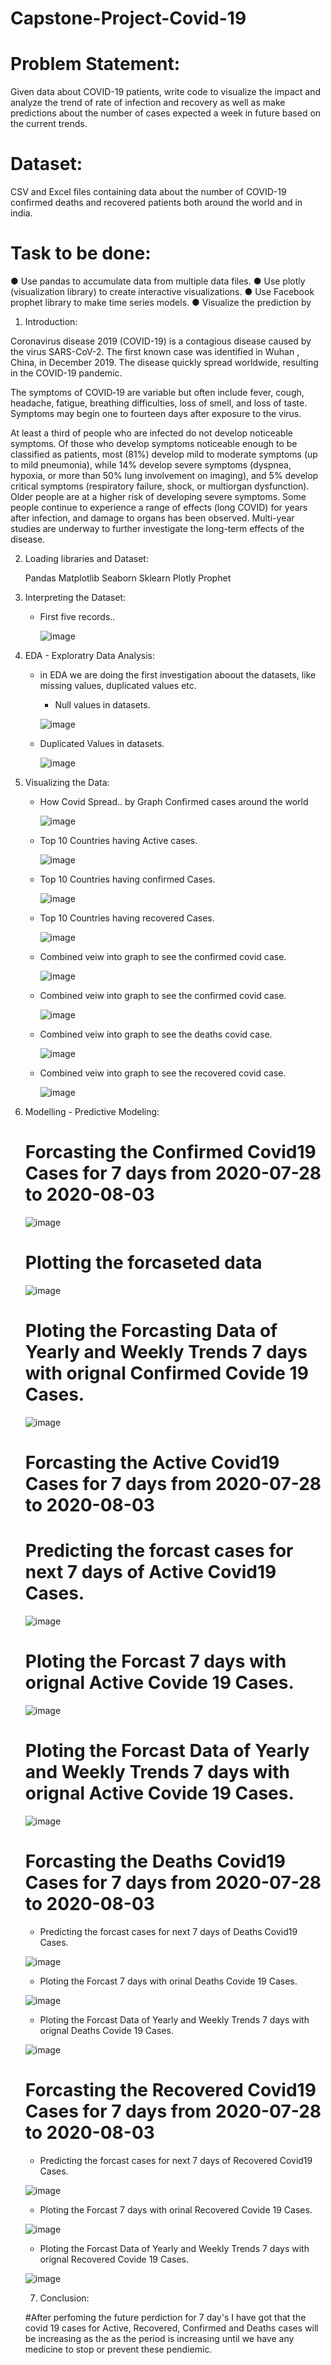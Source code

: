 # Capstone-Project-Covid-19


# Problem Statement:
Given data about COVID-19 patients, write code to visualize the impact and
analyze the trend of rate of infection and recovery as well as make predictions
about the number of cases expected a week in future based on the current
trends.


# Dataset:
CSV and Excel files containing data about the number of COVID-19 confirmed
deaths and recovered patients both around the world and in india.

# Task to be done:
● Use pandas to accumulate data from multiple data files.
● Use plotly (visualization library) to create interactive visualizations.
● Use Facebook prophet library to make time series models.
● Visualize the prediction by


1. Introduction:
   
Coronavirus disease 2019 (COVID-19) is a contagious disease caused by the virus SARS-CoV-2. The first known case was identified in Wuhan , China, in December 2019. The disease quickly spread worldwide, resulting in the COVID-19 pandemic.

The symptoms of COVID‑19 are variable but often include fever, cough, headache, fatigue, breathing difficulties, loss of smell, and loss of taste. Symptoms may begin one to fourteen days after exposure to the virus.

At least a third of people who are infected do not develop noticeable symptoms. Of those who develop symptoms noticeable enough to be classified as patients, most (81%) develop mild to moderate symptoms (up to mild pneumonia), while 14% develop severe symptoms (dyspnea, hypoxia, or more than 50% lung involvement on imaging), and 5% develop critical symptoms (respiratory failure, shock, or multiorgan dysfunction). Older people are at a higher risk of developing severe symptoms. Some people continue to experience a range of effects (long COVID) for years after infection, and damage to organs has been observed. Multi-year studies are underway to further investigate the long-term effects of the disease.


2. Loading libraries and Dataset:
   
   Pandas
   Matplotlib
   Seaborn
   Sklearn
   Plotly
   Prophet


3. Interpreting the Dataset:

   - First five records..
  
     ![image](https://github.com/Dheeru1252/Capstone-Project---Covid-19/assets/115200521/52243b70-f586-4fff-9c9b-405edbe5231e)

4. EDA - Exploratry Data Analysis:

   - in EDA we are doing the first investigation aboout the datasets, like missing values, duplicated values etc.
  
     - Null values in datasets.
       
      ![image](https://github.com/Dheeru1252/Capstone-Project---Covid-19/assets/115200521/b99f0183-611a-40d7-b8ee-df5e3304ab2b)

    - Duplicated Values in datasets.

      ![image](https://github.com/Dheeru1252/Capstone-Project---Covid-19/assets/115200521/b4b666cd-d581-4269-970c-0bdaf8aac0ec)

5. Visualizing the Data:

    - How Covid Spread.. by Graph Confirmed cases around the world

       ![image](https://github.com/Dheeru1252/Capstone-Project---Covid-19/assets/115200521/dd7f4052-940c-4d69-980b-0ed9980ba1cb)

    - Top 10 Countries having Active cases.
  
       ![image](https://github.com/Dheeru1252/Capstone-Project---Covid-19/assets/115200521/451ba94f-cbec-4004-963e-165bdb6d1117)

    -  Top 10 Countries having confirmed Cases.
  
       ![image](https://github.com/Dheeru1252/Capstone-Project---Covid-19/assets/115200521/16557795-ded6-471f-bc8b-e3494897b4fb)

    -  Top 10 Countries having recovered Cases.
  
       ![image](https://github.com/Dheeru1252/Capstone-Project---Covid-19/assets/115200521/6281b23f-0cbd-4c33-83ca-37b6b5a4cceb)

    -  Combined veiw into graph to see the confirmed covid case.
  
       ![image](https://github.com/Dheeru1252/Capstone-Project---Covid-19/assets/115200521/56d71a14-6f23-4e9d-a6d0-bccf7cee316b)


    -  Combined veiw into graph to see the confirmed covid case.
  
       ![image](https://github.com/Dheeru1252/Capstone-Project---Covid-19/assets/115200521/b74376d0-7358-4db5-920f-5405d6722799)

    -  Combined veiw into graph to see the deaths covid case.
  
       ![image](https://github.com/Dheeru1252/Capstone-Project---Covid-19/assets/115200521/6f0364d8-1cf7-40b3-b215-0dd1e772596e)

    -  Combined veiw into graph to see the recovered covid case.
  
       ![image](https://github.com/Dheeru1252/Capstone-Project---Covid-19/assets/115200521/fbe9c97a-4ccd-4ba2-ad97-f73e4ce65e4a)

  6. Modelling - Predictive Modeling:

     # Forcasting the Confirmed Covid19 Cases for 7 days from 2020-07-28 to 2020-08-03


      ![image](https://github.com/Dheeru1252/Capstone-Project---Covid-19/assets/115200521/e69a5457-4313-4421-be6e-e5a4b865be0d)

 
       # Plotting the forcaseted data

      ![image](https://github.com/Dheeru1252/Capstone-Project---Covid-19/assets/115200521/b792ff97-34ee-4bc7-8b6b-fbdc19af6cdb)

     # Ploting the Forcasting Data of Yearly and Weekly Trends 7 days with orignal Confirmed Covide 19 Cases.

      ![image](https://github.com/Dheeru1252/Capstone-Project---Covid-19/assets/115200521/2b1b3957-ff3c-445b-8a26-5e675790d206)

     # Forcasting the Active Covid19 Cases for 7 days from 2020-07-28 to 2020-08-03

     # Predicting the forcast cases for next 7 days of Active Covid19 Cases.

       ![image](https://github.com/Dheeru1252/Capstone-Project---Covid-19/assets/115200521/9aa05cb3-be4b-456c-ad2d-62d1bfbb2a5d)

     # Ploting the Forcast 7 days with orignal Active Covide 19 Cases.

       ![image](https://github.com/Dheeru1252/Capstone-Project---Covid-19/assets/115200521/aa77f47d-0bab-47c1-ac35-549ce91346ec)

     # Ploting the Forcast Data of Yearly and Weekly Trends 7 days with orignal Active Covide 19 Cases.

      ![image](https://github.com/Dheeru1252/Capstone-Project---Covid-19/assets/115200521/81fb315b-d058-4c28-858a-4546ebc3293f)

     # Forcasting the Deaths Covid19 Cases for 7 days from 2020-07-28 to 2020-08-03

       -  Predicting the forcast cases for next 7 days of Deaths Covid19 Cases.

       ![image](https://github.com/Dheeru1252/Capstone-Project---Covid-19/assets/115200521/81212c61-2e62-45b0-9cfa-2eadf5e6b6d9)

       -  Ploting the Forcast 7 days with orinal Deaths Covide 19 Cases.

       ![image](https://github.com/Dheeru1252/Capstone-Project---Covid-19/assets/115200521/ff8f0b68-8f02-4481-b4e6-c1ebb0839099)

       -  Ploting the Forcast Data of Yearly and Weekly Trends 7 days with orignal Deaths Covide 19 Cases.

       ![image](https://github.com/Dheeru1252/Capstone-Project---Covid-19/assets/115200521/58b174b0-5224-46ae-8627-005a51737099)

       # Forcasting the Recovered Covid19 Cases for 7 days from 2020-07-28 to 2020-08-03
      
       -  Predicting the forcast cases for next 7 days of Recovered Covid19 Cases.

       ![image](https://github.com/Dheeru1252/Capstone-Project---Covid-19/assets/115200521/e874d79c-ae51-4b75-85b5-edabe4b51ec2)

       -  Ploting the Forcast 7 days with orinal Recovered Covide 19 Cases.

       ![image](https://github.com/Dheeru1252/Capstone-Project---Covid-19/assets/115200521/98b1bf45-6045-4e00-91f8-fbe4fdfeaf2e)

       -  Ploting the Forcast Data of Yearly and Weekly Trends 7 days with orignal Recovered Covide 19 Cases.

       ![image](https://github.com/Dheeru1252/Capstone-Project---Covid-19/assets/115200521/f6648553-432b-4a7d-a647-4a0a7130aeda)


       7. Conclusion:

       #After perfoming the future perdiction for 7 day's I have got that the covid 19 cases for Active, Recovered, Confirmed and Deaths cases
       will be increasing as the as the period is increasing until we have any medicine to stop or prevent these pendiemic.

   
